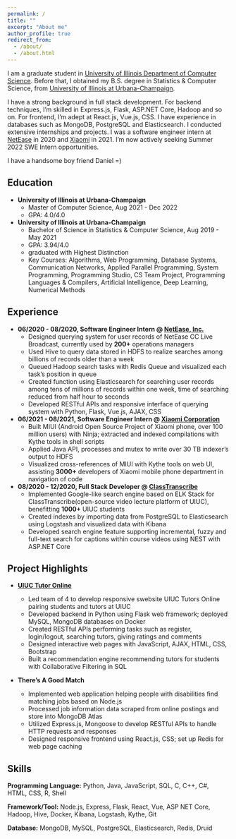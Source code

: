 ```yaml
---
permalink: /
title: ""
excerpt: "About me"
author_profile: true
redirect_from: 
  - /about/
  - /about.html
---
```


I am a graduate student in [University of Illinois Department of Computer Science](https://cs.illinois.edu/). Before that, I obtained my B.S. degree in Statistics & Computer Science, from [University of Illinois at Urbana-Champaign](https://illinois.edu/). 

I have a strong background in full stack development. For backend techniques, I’m skilled in Express.js, Flask, ASP.NET Core, Hadoop and so on. For frontend, I’m adept at React.js, Vue.js, CSS. I have experience in databases such as MongoDB, PostgreSQL and Elasticsearch. I conducted extensive internships and projects. I was a software engineer intern at [NetEase](https://ir.netease.com/) in 2020 and [Xiaomi](https://www.mi.com/global/about/) in 2021. I’m now actively seeking Summer 2022 SWE Intern opportunities.

I have a handsome boy friend Daniel =)


Education
------
<!-- ### Education -->
  * **University of Illinois at Urbana-Champaign**
    * Master of Computer Science, Aug 2021 - Dec 2022
    * GPA: 4.0/4.0
  * **University of Illinois at Urbana-Champaign**
    * Bachelor of Science in Statistics & Computer Science, Aug 2019 - May 2021
    * GPA: 3.94/4.0
    * graduated with Highest Distinction
    * Key Courses: Algorithms, Web Programming, Database Systems, Communication Networks, Applied Parallel Programming, System Programming, Programming Studio, CS Team Project, Programming Languages & Compilers, Artificial Intelligence, Deep Learning, Numerical Methods

Experience
------
  * **06/2020 - 08/2020, Software Engineer Intern @ [NetEase, Inc.](https://www.linkedin.com/company/netease/)**
    * Designed querying system for user records of NetEase CC Live Broadcast, currently used by **200+** operations managers
    * Used Hive to query data stored in HDFS to realize searches among billions of records older than a week
    * Queued Hadoop search tasks with Redis Queue and visualized each task’s position in queue
    * Created function using Elasticsearch for searching user records among tens of millions of records within one week, time of searching reduced from half hour to seconds
    * Developed RESTful APIs and responsive interface of querying system with Python, Flask, Vue.js, AJAX, CSS
  * **06/2021 - 08/2021, Software Engineer Intern @ [Xiaomi Corporation](https://www.linkedin.com/company/xiaomi-technology/)**
    * Built MIUI (Android Open Source Project of Xiaomi phone, over 100 million users) with Ninja; extracted and indexed compilations with Kythe tools in shell scripts
    * Applied Java API, processes and mutex to write over 30 TB indexer’s output to HDFS
    * Visualized cross-references of MIUI with Kythe tools on web UI, assisting **3000+** developers of Xiaomi mobile phone
    department in navigation of code
  * **08/2020 - 12/2020, Full Stack Developer @ [ClassTranscribe](https://classtranscribe.illinois.edu/)**
    * Implemented Google-like search engine based on ELK Stack for ClassTranscribe(open-source video lecture platform of UIUC), benefitting **1000+** UIUC students
    * Created indexes by importing data from PostgreSQL to Elasticsearch using Logstash and visualized data with Kibana
    * Developed search engine feature supporting incremental, fuzzy and full-text search for captions within course videos
    using NEST with ASP.NET Core


Project Highlights
------
* **[UIUC Tutor Online](https://uiuctutor.web.illinois.edu/x/)**
  * Led team of 4 to develop responsive swebsite UIUC Tutors Online pairing students and tutors at UIUC
  * Developed backend in Python using Flask web framework; deployed MySQL, MongoDB databases on Docker
  * Created RESTful APIs performing tasks such as register, login/logout, searching tutors, giving ratings and comments
  * Designed interactive web pages with JavaScript, AJAX, HTML, CSS, Bootstrap
  * Built a recommendation engine recommending tutors for students with Collaborative Filtering in SQL

* **There’s A Good Match**
  * Implemented web application helping people with disabilities find matching jobs based on Node.js
  * Processed job information data scraped from online postings and store into MongoDB Atlas
  * Utilized Express.js, Mongoose to develop RESTful APIs to handle HTTP requests and responses
  * Designed responsive frontend using React.js, CSS; set up Redis for web page caching

Skills
------
**Programming Language:** Python, Java, JavaScript, SQL, C, C++, C#, HTML, CSS, R, Shell

**Framework/Tool:** Node.js, Express, Flask, React, Vue, ASP NET Core, Hadoop, Hive, Docker, Kibana, Logstash, Kythe, Git

**Database:** MongoDB, MySQL, PostgreSQL, Elasticsearch, Redis, Druid
